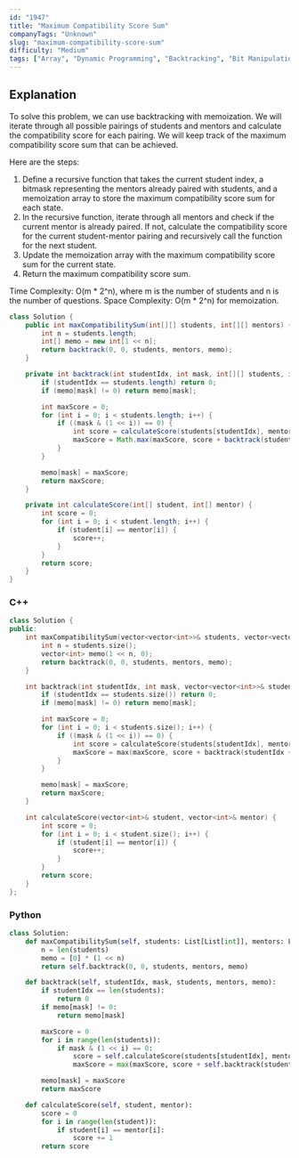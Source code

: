 ```yaml
---
id: "1947"
title: "Maximum Compatibility Score Sum"
companyTags: "Unknown"
slug: "maximum-compatibility-score-sum"
difficulty: "Medium"
tags: ["Array", "Dynamic Programming", "Backtracking", "Bit Manipulation", "Bitmask"]
---
```


## Explanation
To solve this problem, we can use backtracking with memoization. We will iterate through all possible pairings of students and mentors and calculate the compatibility score for each pairing. We will keep track of the maximum compatibility score sum that can be achieved.

Here are the steps:
1. Define a recursive function that takes the current student index, a bitmask representing the mentors already paired with students, and a memoization array to store the maximum compatibility score sum for each state.
2. In the recursive function, iterate through all mentors and check if the current mentor is already paired. If not, calculate the compatibility score for the current student-mentor pairing and recursively call the function for the next student.
3. Update the memoization array with the maximum compatibility score sum for the current state.
4. Return the maximum compatibility score sum.

Time Complexity: O(m * 2^n), where m is the number of students and n is the number of questions.
Space Complexity: O(m * 2^n) for memoization.
```java
class Solution {
    public int maxCompatibilitySum(int[][] students, int[][] mentors) {
        int n = students.length;
        int[] memo = new int[1 << n];
        return backtrack(0, 0, students, mentors, memo);
    }

    private int backtrack(int studentIdx, int mask, int[][] students, int[][] mentors, int[] memo) {
        if (studentIdx == students.length) return 0;
        if (memo[mask] != 0) return memo[mask];

        int maxScore = 0;
        for (int i = 0; i < students.length; i++) {
            if ((mask & (1 << i)) == 0) {
                int score = calculateScore(students[studentIdx], mentors[i]);
                maxScore = Math.max(maxScore, score + backtrack(studentIdx + 1, mask | (1 << i), students, mentors, memo));
            }
        }

        memo[mask] = maxScore;
        return maxScore;
    }

    private int calculateScore(int[] student, int[] mentor) {
        int score = 0;
        for (int i = 0; i < student.length; i++) {
            if (student[i] == mentor[i]) {
                score++;
            }
        }
        return score;
    }
}
```

### C++
```cpp
class Solution {
public:
    int maxCompatibilitySum(vector<vector<int>>& students, vector<vector<int>>& mentors) {
        int n = students.size();
        vector<int> memo(1 << n, 0);
        return backtrack(0, 0, students, mentors, memo);
    }

    int backtrack(int studentIdx, int mask, vector<vector<int>>& students, vector<vector<int>>& mentors, vector<int>& memo) {
        if (studentIdx == students.size()) return 0;
        if (memo[mask] != 0) return memo[mask];

        int maxScore = 0;
        for (int i = 0; i < students.size(); i++) {
            if ((mask & (1 << i)) == 0) {
                int score = calculateScore(students[studentIdx], mentors[i]);
                maxScore = max(maxScore, score + backtrack(studentIdx + 1, mask | (1 << i), students, mentors, memo));
            }
        }

        memo[mask] = maxScore;
        return maxScore;
    }

    int calculateScore(vector<int>& student, vector<int>& mentor) {
        int score = 0;
        for (int i = 0; i < student.size(); i++) {
            if (student[i] == mentor[i]) {
                score++;
            }
        }
        return score;
    }
};
```

### Python
```python
class Solution:
    def maxCompatibilitySum(self, students: List[List[int]], mentors: List[List[int]]) -> int:
        n = len(students)
        memo = [0] * (1 << n)
        return self.backtrack(0, 0, students, mentors, memo)

    def backtrack(self, studentIdx, mask, students, mentors, memo):
        if studentIdx == len(students):
            return 0
        if memo[mask] != 0:
            return memo[mask]

        maxScore = 0
        for i in range(len(students)):
            if mask & (1 << i) == 0:
                score = self.calculateScore(students[studentIdx], mentors[i])
                maxScore = max(maxScore, score + self.backtrack(studentIdx + 1, mask | (1 << i), students, mentors, memo))

        memo[mask] = maxScore
        return maxScore

    def calculateScore(self, student, mentor):
        score = 0
        for i in range(len(student)):
            if student[i] == mentor[i]:
                score += 1
        return score
```